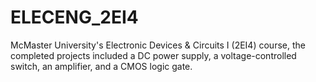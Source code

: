 # ELECENG_2EI4
McMaster University's Electronic Devices & Circuits I (2EI4) course, the completed projects included a DC power supply, a voltage-controlled switch, an amplifier, and a CMOS logic gate.







